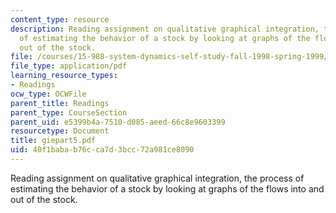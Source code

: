 ```yaml
---
content_type: resource
description: Reading assignment on qualitative graphical integration, the process
  of estimating the behavior of a stock by looking at graphs of the flows into and
  out of the stock.
file: /courses/15-988-system-dynamics-self-study-fall-1998-spring-1999/40f1babab76cca7d3bcc72a981ce8090_giepart5.pdf
file_type: application/pdf
learning_resource_types:
- Readings
ocw_type: OCWFile
parent_title: Readings
parent_type: CourseSection
parent_uid: e5399b4a-7510-d085-aeed-66c8e9603399
resourcetype: Document
title: giepart5.pdf
uid: 40f1baba-b76c-ca7d-3bcc-72a981ce8090
---
```

Reading assignment on qualitative graphical integration, the process of estimating the behavior of a stock by looking at graphs of the flows into and out of the stock.

